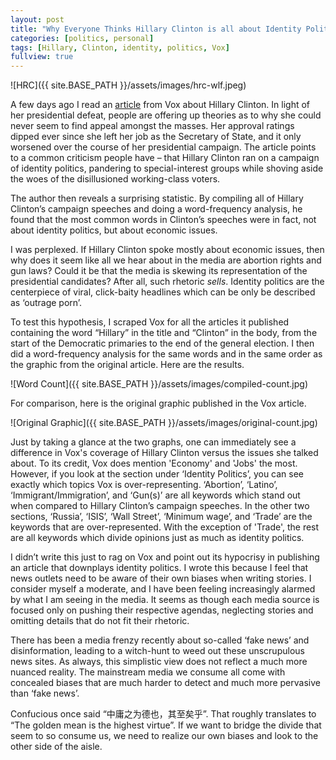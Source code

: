 ```yaml
---
layout: post
title: "Why Everyone Thinks Hillary Clinton is all about Identity Politics"
categories: [politics, personal]
tags: [Hillary, Clinton, identity, politics, Vox]
fullview: true
---
```


<!--<img src="/assets/images/hrc-wlf.jpeg" width="80%">-->
![HRC]({{ site.BASE_PATH }}/assets/images/hrc-wlf.jpeg) 

A few days ago I read an [article](http://www.vox.com/policy-and-politics/2016/12/16/13972394/most-common-words-hillary-clinton-speech) from Vox about Hillary Clinton. In light of her presidential defeat, people are offering up theories as to why she could never seem to find appeal amongst the masses. Her approval ratings dipped ever since she left her job as the Secretary of State, and it only worsened over the course of her presidential campaign. The article points to a common criticism people have – that Hillary Clinton ran on a campaign of identity politics, pandering to special-interest groups while shoving aside the woes of the disillusioned working-class voters. 

The author then reveals a surprising statistic. By compiling all of Hillary Clinton’s campaign speeches and doing a word-frequency analysis, he found that the most common words in Clinton’s speeches were in fact, not about identity politics, but about economic issues.

I was perplexed. If Hillary Clinton spoke mostly about economic issues, then why does it seem like all we hear about in the media are abortion rights and gun laws? Could it be that the media is skewing its representation of the presidential candidates? After all, such rhetoric _sells_. Identity politics are the centerpiece of viral, click-baity headlines which can be only be described as ‘outrage porn’.

To test this hypothesis, I scraped Vox for all the articles it published containing the word “Hillary” in the title and “Clinton” in the body, from the start of the Democratic primaries to the end of the general election. I then did a word-frequency analysis for the same words and in the same order as the graphic from the original article. Here are the results.

![Word Count]({{ site.BASE_PATH }}/assets/images/compiled-count.jpg) 

For comparison, here is the original graphic published in the Vox article.

![Original Graphic]({{ site.BASE_PATH }}/assets/images/original-count.jpg) 

Just by taking a glance at the two graphs, one can immediately see a difference in Vox's coverage of Hillary Clinton versus the issues she talked about. To its credit, Vox does mention 'Economy' and 'Jobs' the most. However, if you look at the section under ‘Identity Politics’, you can see exactly which topics Vox is over-representing. ‘Abortion’, ‘Latino’, ‘Immigrant/Immigration’, and ‘Gun(s)’ are all keywords which stand out when compared to Hillary Clinton’s campaign speeches. In the other two sections, ‘Russia’, ‘ISIS’, ‘Wall Street’, ‘Minimum wage’, and ‘Trade’ are the keywords that are over-represented. With the exception of 'Trade', the rest are all keywords which divide opinions just as much as identity politics.

I didn’t write this just to rag on Vox and point out its hypocrisy in publishing an article that downplays identity politics. I wrote this because I feel that news outlets need to be aware of their own biases when writing stories. I consider myself a moderate, and I have been feeling increasingly alarmed by what I am seeing in the media. It seems as though each media source is focused only on pushing their respective agendas, neglecting stories and omitting details that do not fit their rhetoric. 

There has been a media frenzy recently about so-called ‘fake news’ and disinformation, leading to a witch-hunt to weed out these unscrupulous news sites. As always, this simplistic view does not reflect a much more nuanced reality. The mainstream media we consume all come with concealed biases that are much harder to detect and much more pervasive than ‘fake news’. 

Confucious once said “中庸之为德也，其至矣乎”. That roughly translates to “The golden mean is the highest virtue”. If we want to bridge the divide that seem to so consume us, we need to realize our own biases and look to the other side of the aisle.